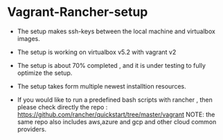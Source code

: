 # Vagrant-Rancher-setup

- The setup makes ssh-keys between the local machine and virtualbox images. 

- The setup is working on virtualbox v5.2 with vagrant v2

- The setup is about 70% completed , and it is under testing to fully optimize the setup.

- The setup takes form multiple newest installtion resources.

- If you would like to run a predefined bash scripts with rancher , then please check directly the repo : https://github.com/rancher/quickstart/tree/master/vagrant
  NOTE: the same repo also includes aws,azure and gcp and other cloud common providers.




